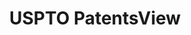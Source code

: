 ---
layout: default
bigquery: https://console.cloud.google.com/bigquery?p=patents-public-data&d=patentsview&page=dataset
citation: Attribution should be given to PatentsView for use, distribution, or derivative
  works.
code: https://github.com/CSSIP-AIR/PatentsView-Code-Snippets/
contributors: USPTO
cost: None
description: 'PatentsView includes US patent data including raw data (summaries, applications,
  pregrant applications), disambugations of inventors and assignees, and inventor
  gender estimates.  Also foreign priority data, # of figures and sheets, and government
  interest statements.'
documentation: https://patentsview.org/query/builder-faqs
last_edit: 04/06/2022, 09:43:38
location: https://patentsview.org/
maintained_by: USPTO
record_creation_timestamp: 12/2/2020 17:20:46
schema_fields:
- disamb_inventor_id_20191231
- latitude
- sector_title
- disamb_inventor_id_20200630
- level_one
- patent_id
- disamb_inventor_id_20200331
- deceased
- longitude
- length
- ipc_class
- field_title
- rel_id
- mainclass_id
- disamb_inventor_id_20190820
- country
- kind
- gi_statement
- applicant_type
- main_group
- city
- disamb_inventor_id_20200929
- citation_id
- classification_data_source
- publication_number
- disamb_assignee_id_20200929
- disamb_inventor_id_20170808
- organization_id
- type
- application_id
- abstract
- exemplary
- fname
- disamb_assignee_id_20200630
- county_fips
- disamb_assignee_id_20190820
- relkind
- subsection_id
- section
- lawyer_id
- f102_date
- lname
- f371_date
- term_extension
- sequence
- rule_47
- classification_value
- dependent
- term_disclaimer
- _371_date
- level_three
- doc_type
- disamb_inventor_id_20171226
- field_id
- disamb_assignee_id_20200331
- filename
- disamb_assignee_id_20191008
- reldocno
- inventor_id
- category
- name_first
- group_id
- number
- subcategory_id
- num
- state_fips
- disamb_assignee_id_20190312
- male_flag
- attribution_status
- country_transformed
- doctype
- latlong
- subgroup_id
- disamb_inventor_id_20201229
- classification_status
- lapse_of_patent
- disamb_inventor_id_20171003
- text
- num_sheets
- name
- action_date
- section_id
- series_code
- contract_award_number
- date
- id
- group
- rawassignee_id
- _102_date
- state
- disamb_assignee_id_20191231
- status
- uuid
- subclass
- role
- num_claims
- level_two
- disamb_inventor_id_20190312
- symbol_position
- location_id
- disclaimer_date
- disamb_inventor_id_20180528
- name_last
- disamb_assignee_id_20181127
- title
- disamb_inventor_id_20170307
- county
- designation
- subgroup
- classification_level
- male
- subclass_id
- ipc_version_indicator
- rawlocation_id
- variety
- disamb_inventor_id_20191008
- assignee_id
- organization
- num_figures
- disamb_inventor_id_20181127
- rawinventor_id
- latin_name
- category_id
- withdrawn
- term_grant
shortname: patentsview
tags:
- disambiguation
- United States
- gender
terms_of_use: Creative Commons Attribution 4.0 International License.
timeframe: 1963-1999
title: USPTO PatentsView
uuid: cf1780b1-e265-4e49-8d1d-83b9cfe0fd9a
---